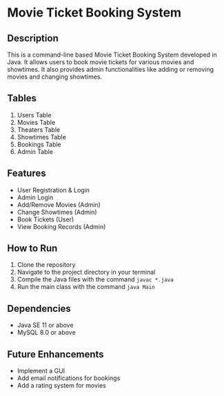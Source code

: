 # Movie Ticket Booking System

## Description
This is a command-line based Movie Ticket Booking System developed in Java. It allows users to book movie tickets for various movies and showtimes. It also provides admin functionalities like adding or removing movies and changing showtimes.

## Tables
1. Users Table
2. Movies Table
3. Theaters Table
4. Showtimes Table
5. Bookings Table
6. Admin Table

## Features
- User Registration & Login
- Admin Login
- Add/Remove Movies (Admin)
- Change Showtimes (Admin)
- Book Tickets (User)
- View Booking Records (Admin)

## How to Run
1. Clone the repository
2. Navigate to the project directory in your terminal
3. Compile the Java files with the command `javac *.java`
4. Run the main class with the command `java Main`

## Dependencies
- Java SE 11 or above
- MySQL 8.0 or above

## Future Enhancements
- Implement a GUI
- Add email notifications for bookings
- Add a rating system for movies
